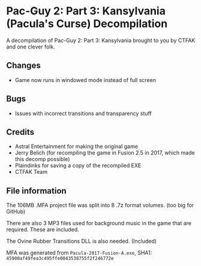 # Pac-Guy 2: Part 3: Kansylvania (Pacula's Curse) Decompilation
A decompilation of Pac-Guy 2: Part 3: Kansylvania brought to you by CTFAK and one clever folk.

## Changes
- Game now runs in windowed mode instead of full screen  

## Bugs
- Issues with incorrect transitions and transparency stuff

## Credits
- Astral Entertainment for making the original game  
- Jerry Belich (for recompiling the game in Fusion 2.5 in 2017, which made this decomp possible)
- Plaindinks for saving a copy of the recompiled EXE
- CTFAK Team  

## File information

The 106MB .MFA project file was split into 8 .7z format volumes. (too big for GitHub)

There are also 3 MP3 files used for background music in the game that are required. These are included.

The Ovine Rubber Transitions DLL is also needed. (Included)

MFA was generated from ``Pacula-2017-Fusion-A.exe``, SHA1: ``45900af49fea3c495ffe0043538755f2f246772e``
